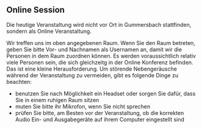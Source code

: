 ## Online Session
Die heutige Veranstaltung wird nicht vor Ort in Gummersbach stattfinden, sondern als Online Veranstaltung.

Wir treffen uns im oben angegebenen Raum. Wenn Sie den Raum betreten, geben Sie bitte Vor- und Nachnamen als Usernamen an, damit wir die Personen in dem Raum zuordnen können. Es werden voraussichtlich relativ viele Personen sein, die sich gleichzeitg in der Online Konferenz befinden. Das ist eine kleine Herausforderung. Um störende Nebengeräusche während der Veranstaltung zu vermeiden, gibt es folgende Dinge zu beachten:

- benutzen Sie nach Möglichkeit ein Headset oder sorgen Sie dafür, dass Sie in einem ruhigen Raum sitzen
- muten Sie bitte ihr Mikrofon, wenn Sie nicht sprechen
- prüfen Sie bitte, am Besten vor der Veranstaltung, ob die korrekten Audio Ein- und Ausgabegeräte auf ihrem Computer eingestellt sind